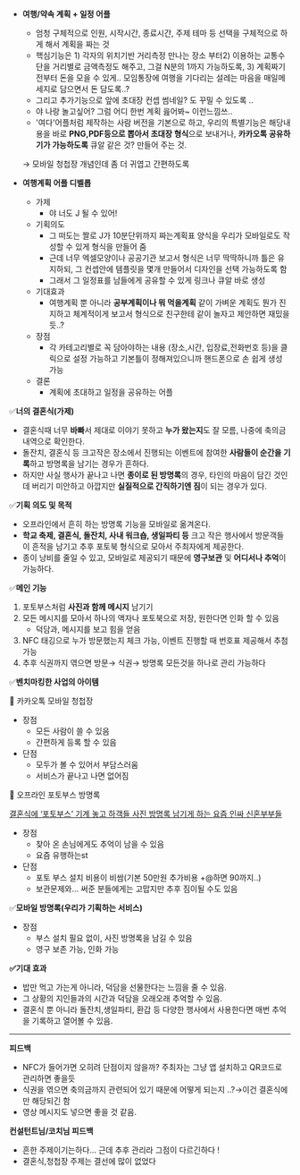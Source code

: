 - **여행/약속 계획 + 일정 어플**
    - 엄청 구체적으로 인원, 시작시간, 종료시간, 주제 테마 등 선택을 구체적으로 하게 해서 계획을 짜는 것
    - 핵심기능은 1) 각자의 위치기반 거리측정 만나는 장소 부터2) 이용하는 교통수단을 거리별로 금액측정도 해주고, 그걸 N분의 1까지 가능하도록, 3) 계획짜기 전부터 돈을 모을 수 있게.. 모임통장에 여행을 기다리는 설레는 마음을 매일메세지로 담으면서 돈 담도록..?
    - 그리고 추가기능으로 앞에 초대장 컨셉 썸네일? 도 꾸밀 수 있도록 ..
    - 야 나랑 놀고싶어? 그럼 어디 한번 계획 읊어봐~ 이런느낌쓰..
    - '여다'어플처럼 제작하는 사람 버전을 기본으로 하고,  우리의 특별기능은 해당내용을 바로 **PNG,PDF등으로 뽑아서 초대장 형식**으로 보내거나, **카카오톡 공유하기가 가능하도록** 큐알 같은 것? 만들어 주는 것.
    
    → 모바일 청첩장 개념인데 좀 더 귀엽고 간편하도록
    

- **여행계획 어플 디벨롭**
    - 가제
        - 야 너도 J 될 수 있어!
    - 기획의도
        - 그 떠도는 짤로 J가 10분단위까지 짜는계획표 양식을 우리가 모바일로도 작성할 수 있게 형식을 만들어 줌
        - 근데 너무 엑셀모양이나 공공기관 보고서 형식은 너무 딱딱하니까 틀은 유지하되, 그 컨셉안에 템플릿을 몇개 만들어서 디자인을 선택 가능하도록 함
        - 그래서 그 일정표를 남들에게 공유할 수 있게 링크나 큐알 바로 생성
    - 기대효과
        - 여행계획 뿐 아니라 **공부계획이나 뭐 먹을계획** 같이 가벼운 계획도 뭔가 진지하고 체계적이게 보고서 형식으로 친구한테 같이 놀자고 제안하면 재밌을 듯..?
    - 장점
        - 각 카테고리별로 꼭 담아야하는 내용 (장소,시간, 입장료,전화번호 등)을 클릭으로 설정 가능하고 기본틀이 정해져있으니까 핸드폰으로 손 쉽게 생성 가능
    - 결론
        - 계획에 초대하고 일정을 공유하는 어플


✅**너의 결혼식(가제)**

- 결혼식때 너무 **바빠**서 제대로 이야기 못하고 **누가 왔는지**도 잘 모름, 나중에 축의금 내역으로 확인한다.
- 돌잔치, 결혼식 등 크고작은 장소에서 진행되는 이벤트에 참여한 **사람들이 순간을 기록**하고 방명록을 남기는 경우가 흔하다.
- 하지만 사실 행사가 끝나고 나면 **종이로 된 방명록**의 경우, 타인의 마음이 담긴 것인데 버리기 미안하고 아깝지만 **실질적으로 간직하기엔 짐**이 되는 경우가 있다.

✅**기획 의도 및 목적**

- 오프라인에서 흔히 하는 방명록 기능을 모바일로 옮겨온다.
- **학교 축제, 결혼식, 돌잔치, 사내 워크숍, 생일파티 등** 크고 작은 행사에서 방문객들이 흔적을 남기고 추후 포토북 형식으로 모아서 주최자에게 제공한다.
- 종이 낭비를 줄일 수 있고, 모바일로 제공되기 때문에 **영구보관** 및 **어디서나 추억**이 가능하다.

✅**메인 기능**

1. 포토부스처럼 **사진과 함께 메시지** 남기기
2. 모든 메시지를 모아서 하나의 액자나 포토북으로 저장, 원한다면 인화 할 수 있음
    - 덕담과, 메시지를 보고 힘을 얻음
3. NFC 태깅으로 누가 방문했는지 체크 가능, 이벤트 진행할 때 번호표 제공해서 추첨가능
4. 추후 식권까지 엮으면 방문→ 식권→ 방명록 모든것을 하나로 관리 가능하다


✅**벤치마킹한 사업의 아이템**

💌 카카오톡 모바일 청첩장

- 장점
    - 모든 사람이 쓸 수 있음
    - 간편하게 등록 할 수 있음
- 단점
    - 모두가 볼 수 있어서 부담스러움
    - 서비스가 끝나고 나면 없어짐
    

💌 오프라인 포토부스 방명록

[결혼식에 ‘포토부스’ 기계 놓고 하객들 사진 방명록 남기게 하는 요즘 인싸 신혼부부들](https://www.insight.co.kr/news/377985)

- 장점
    - 찾아 온 손님에게도 추억이 남을 수 있음
    - 요즘 유행하는st
- 단점
    - 포토 부스 설치 비용이 비쌈(기본 50만원 추가비용 +@하면 90까지..)
    - 보관문제와… 써준 분들에게는 고맙지만 추후 짐이될 수도 있음
   

✅**모바일 방명록(우리가 기획하는 서비스)**

- 장점
    - 부스 설치 필요 없이, 사진 방명록을 남길 수 있음
    - 영구 보존 가능, 인화 가능

**✅기대 효과** 

- 밥만 먹고 가는게 아니라, 덕담을 선물한다는 느낌을 줄 수 있음.
- 그 상황의 지인들과의 시간과 덕담을 오래오래 추억할 수 있음.
- 결혼식 뿐 아니라 돌잔치,생일파티, 환갑 등 다양한 행사에서 사용한다면 매번 추억을 기록하고 열어볼 수 있음.

---

************피드백************

- NFC가 들어가면 오히려 단점이지 않을까? 주최자는 그냥 앱 설치하고 QR코드로 관리하면 좋을듯
- 식권을 엮으면 축의금까지 관련되어 있기 때문에 어떻게 되는지 ..?→이건 결혼식에만 해당되긴 함
- 영상 메시지도 넣으면 좋을 것 같음.

********************************************************************컨설턴트님/코치님 피드백********************************************************************

- 흔한 주제이기는하다… 근데 추후 관리라 그점이 다르긴하다 !
- 결혼식,청첩장 주제는 결선에 많이 없었다


